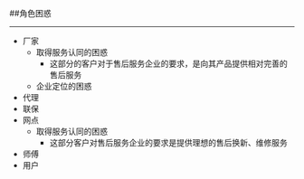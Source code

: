 ##角色困惑
___
 * 厂家
   - 取得服务认同的困惑
     - 这部分的客户对于售后服务企业的要求，是向其产品提供相对完善的售后服务
   - 企业定位的困惑
 * 代理
 * 联保
 * 网点
   - 取得服务认同的困惑
     - 这部分客户对售后服务企业的要求是提供理想的售后换新、维修服务
 * 师傅
 * 用户

